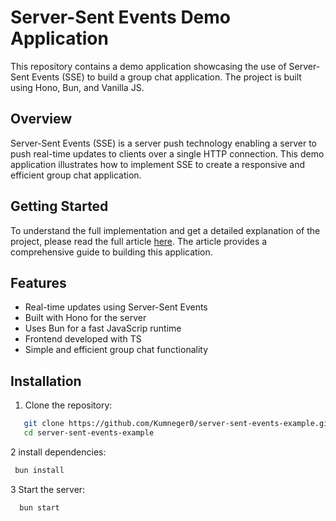 # Server-Sent Events Demo Application

This repository contains a demo application showcasing the use of Server-Sent Events (SSE) to build a group chat application. The project is built using Hono, Bun, and Vanilla JS.

## Overview

Server-Sent Events (SSE) is a server push technology enabling a server to push real-time updates to clients over a single HTTP connection. This demo application illustrates how to implement SSE to create a responsive and efficient group chat application.

## Getting Started

To understand the full implementation and get a detailed explanation of the project, please read the full article [here](https://kumneger.vercel.app/blog/server-sent-events-explained). The article provides a comprehensive guide to building this application.

## Features

- Real-time updates using Server-Sent Events
- Built with Hono for the server
- Uses Bun for a fast JavaScrip runtime
- Frontend developed with TS
- Simple and efficient group chat functionality

## Installation

1. Clone the repository:
```sh
   git clone https://github.com/Kumneger0/server-sent-events-example.git
   cd server-sent-events-example
```
 2 install dependencies:
  ```sh
   bun install
  ```
3 Start the server:
  ```sh
    bun start
  ```

